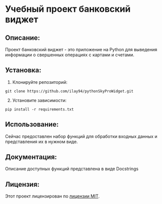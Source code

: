 # Учебный проект банковский виджет

## Описание:

Проект банковский виджет - это приложение на Python для выведения информации о свершенных операциях с картами и счетами.

## Установка:

1. Клонируйте репозиторий:
```
git clone https://github.com/ilay94/pythonSkyProWidget.git
```
2. Установите зависимости:
```
pip install -r requirements.txt
```

## Использование:

Сейчас предоставлен набор функций для обработки входных данных и представления их в нужном виде.


## Документация:

Описание доступных функций представлена в виде Docstrings 

## Лицензия:

Этот проект лицензирован по [лицензии MIT](https://choosealicense.com/licenses/mit/).
